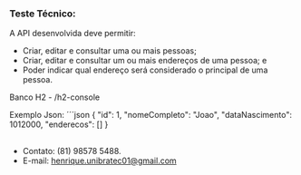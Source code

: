 ### Teste Técnico:
A API desenvolvida deve permitir:
- Criar, editar e consultar uma ou mais pessoas;
- Criar, editar e consultar um ou mais endereços de uma pessoa; e
- Poder indicar qual endereço será considerado o principal de uma pessoa.

Banco H2 - /h2-console

Exemplo Json:
´´´json
{
    "id": 1,
    "nomeCompleto": "Joao",
    "dataNascimento": 1012000,
    "enderecos": []
}

##

- Contato: (81) 98578 5488.
- E-mail: henrique.unibratec01@gmail.com

##
